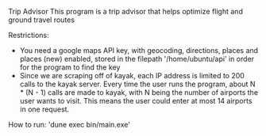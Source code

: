 Trip Advisor
This program is a trip advisor that helps optimize flight and ground travel routes

Restrictions:
- You need a google maps API key, with geocoding, directions, places and places (new) enabled, stored in the filepath '/home/ubuntu/api' in order for the program to find the key
- Since we are scraping off of kayak, each IP address is limited to 200 calls to the kayak server. Every time the user runs the program, about N * (N - 1) calls are made to kayak, with N being the number of airports the user wants to visit. This means the user could enter at most 14 airports in one request.

How to run:
'dune exec bin/main.exe'